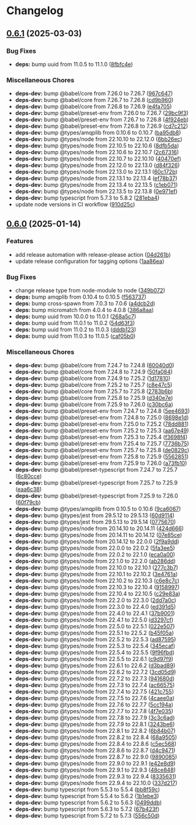 # Changelog

## [0.6.1](https://github.com/opzkit/nodeamqp/compare/v0.6.0...v0.6.1) (2025-03-03)


### Bug Fixes

* **deps:** bump uuid from 11.0.5 to 11.1.0 ([8fbfc4e](https://github.com/opzkit/nodeamqp/commit/8fbfc4e4cea6cab6c362789b2e3d7ba7768133ee))


### Miscellaneous Chores

* **deps-dev:** bump @babel/core from 7.26.0 to 7.26.7 ([967c647](https://github.com/opzkit/nodeamqp/commit/967c647304d54994cfd8154e9f4027512441dbd5))
* **deps-dev:** bump @babel/core from 7.26.7 to 7.26.8 ([cd9b960](https://github.com/opzkit/nodeamqp/commit/cd9b96021eab365edf7ed01a416140e0b4b9b9ed))
* **deps-dev:** bump @babel/core from 7.26.8 to 7.26.9 ([e4fa705](https://github.com/opzkit/nodeamqp/commit/e4fa705b7465ba58480235c501df71e5b7c1f1c7))
* **deps-dev:** bump @babel/preset-env from 7.26.0 to 7.26.7 ([29bc9f3](https://github.com/opzkit/nodeamqp/commit/29bc9f3fa60a5cb7132cfa445c8c9da2a9f5beb6))
* **deps-dev:** bump @babel/preset-env from 7.26.7 to 7.26.8 ([4f924eb](https://github.com/opzkit/nodeamqp/commit/4f924eb49ee09a6c4482c38c9753582ba12c5ab5))
* **deps-dev:** bump @babel/preset-env from 7.26.8 to 7.26.9 ([cd7c212](https://github.com/opzkit/nodeamqp/commit/cd7c2128fe381ddf0ee15f4372e58044505e692b))
* **deps-dev:** bump @types/amqplib from 0.10.6 to 0.10.7 ([ba95db8](https://github.com/opzkit/nodeamqp/commit/ba95db884ea04a34369a90e7dbc934013abfce5b))
* **deps-dev:** bump @types/node from 22.10.10 to 22.12.0 ([6bb26ec](https://github.com/opzkit/nodeamqp/commit/6bb26ece36f9023009701b87fd443033ec055c90))
* **deps-dev:** bump @types/node from 22.10.5 to 22.10.6 ([8dfb5da](https://github.com/opzkit/nodeamqp/commit/8dfb5da43fe2f55ad1538bdc275bf35cdc29cc4b))
* **deps-dev:** bump @types/node from 22.10.6 to 22.10.7 ([2c67316](https://github.com/opzkit/nodeamqp/commit/2c67316921d1e602b304cdfc870121ad8e51804f))
* **deps-dev:** bump @types/node from 22.10.7 to 22.10.10 ([40470ef](https://github.com/opzkit/nodeamqp/commit/40470ef8d526c5a24f8652c0d0ecf0b5c8ab091f))
* **deps-dev:** bump @types/node from 22.12.0 to 22.13.0 ([d84f326](https://github.com/opzkit/nodeamqp/commit/d84f3264d381e3b0bd39944d7547a1b9693e5276))
* **deps-dev:** bump @types/node from 22.13.0 to 22.13.1 ([60c172b](https://github.com/opzkit/nodeamqp/commit/60c172b4fe414a71ebe60b85a2fd0ac508422ab3))
* **deps-dev:** bump @types/node from 22.13.1 to 22.13.4 ([ef78b37](https://github.com/opzkit/nodeamqp/commit/ef78b37514b3257aab1906cd02decb099482f93f))
* **deps-dev:** bump @types/node from 22.13.4 to 22.13.5 ([c1eb071](https://github.com/opzkit/nodeamqp/commit/c1eb07168da0c2480b2b6ef5dc38b018cfe196af))
* **deps-dev:** bump @types/node from 22.13.5 to 22.13.8 ([0e971ef](https://github.com/opzkit/nodeamqp/commit/0e971ef2d43474182116a3e903edab3e86869e14))
* **deps-dev:** bump typescript from 5.7.3 to 5.8.2 ([281eba4](https://github.com/opzkit/nodeamqp/commit/281eba440eeb244c974442d2d34a49e54fba0e78))
* update node versions in CI workflow ([910d25c](https://github.com/opzkit/nodeamqp/commit/910d25cd243f7825c2cca52770758a6191310957))

## [0.6.0](https://github.com/opzkit/nodeamqp/compare/v0.5.1...v0.6.0) (2025-01-14)


### Features

* add release automation with release-please action ([04d261b](https://github.com/opzkit/nodeamqp/commit/04d261b943939c6f669d6ea74032fcebdf13191e))
* update release configuration for tagging options ([1aa86ea](https://github.com/opzkit/nodeamqp/commit/1aa86ea489de3770d70ee0c8a42a227b727c2d08))


### Bug Fixes

* change release type from node-module to node ([349b072](https://github.com/opzkit/nodeamqp/commit/349b0727cdd3b03a126dbca287c18de6116c9b99))
* **deps:** bump amqplib from 0.10.4 to 0.10.5 ([f563737](https://github.com/opzkit/nodeamqp/commit/f563737e51d163f909c1bd825c64d45b975941be))
* **deps:** bump cross-spawn from 7.0.3 to 7.0.6 ([a4dcb2d](https://github.com/opzkit/nodeamqp/commit/a4dcb2d8a8a2e70dbf9cfd10a00750088f26729d))
* **deps:** bump micromatch from 4.0.4 to 4.0.8 ([386a8aa](https://github.com/opzkit/nodeamqp/commit/386a8aa9c8e3a7e95201c57066922cd8b0848e77))
* **deps:** bump uuid from 10.0.0 to 11.0.1 ([268a5c7](https://github.com/opzkit/nodeamqp/commit/268a5c7eda1d22fc575d50345ba18de6abbd4a00))
* **deps:** bump uuid from 11.0.1 to 11.0.2 ([54d63f3](https://github.com/opzkit/nodeamqp/commit/54d63f375c8bb31c79ed1e8200c7bf4bc17403a5))
* **deps:** bump uuid from 11.0.2 to 11.0.3 ([dddb123](https://github.com/opzkit/nodeamqp/commit/dddb12312bbae5c1a410f54c6f23e3120485679a))
* **deps:** bump uuid from 11.0.3 to 11.0.5 ([caf05b0](https://github.com/opzkit/nodeamqp/commit/caf05b02e76df831f7956c70ef83de49a8433f5c))


### Miscellaneous Chores

* **deps-dev:** bump @babel/core from 7.24.7 to 7.24.8 ([60040d0](https://github.com/opzkit/nodeamqp/commit/60040d0557886352f11f6f73efa648a22b74b930))
* **deps-dev:** bump @babel/core from 7.24.8 to 7.24.9 ([50fa084](https://github.com/opzkit/nodeamqp/commit/50fa084ad98d45d24052d0860eac8a29221c16af))
* **deps-dev:** bump @babel/core from 7.24.9 to 7.25.2 ([1d17810](https://github.com/opzkit/nodeamqp/commit/1d17810b647132fdf2f50111e9073cc6474d5c5c))
* **deps-dev:** bump @babel/core from 7.25.2 to 7.25.7 ([c8e47c5](https://github.com/opzkit/nodeamqp/commit/c8e47c5f97dd2bec86d1b0391d49e397d91ab94d))
* **deps-dev:** bump @babel/core from 7.25.7 to 7.25.8 ([2783b6b](https://github.com/opzkit/nodeamqp/commit/2783b6bcb62bf2bb004f71a9da3796f527047c39))
* **deps-dev:** bump @babel/core from 7.25.8 to 7.25.9 ([d340e7e](https://github.com/opzkit/nodeamqp/commit/d340e7e5e3dab2e5d8787f1247b89a077a871f97))
* **deps-dev:** bump @babel/core from 7.25.9 to 7.26.0 ([c30bc6a](https://github.com/opzkit/nodeamqp/commit/c30bc6a40077f1114051327dda8287484615966f))
* **deps-dev:** bump @babel/preset-env from 7.24.7 to 7.24.8 ([5ee4693](https://github.com/opzkit/nodeamqp/commit/5ee4693df1d2f5fd6075c96a6c873c2a010e2772))
* **deps-dev:** bump @babel/preset-env from 7.24.8 to 7.25.0 ([8698e1d](https://github.com/opzkit/nodeamqp/commit/8698e1d396b8463b58aaf2a594d614571ac16666))
* **deps-dev:** bump @babel/preset-env from 7.25.0 to 7.25.2 ([78dd881](https://github.com/opzkit/nodeamqp/commit/78dd8815fc7f67b3e1058420c640e8f560d1f184))
* **deps-dev:** bump @babel/preset-env from 7.25.2 to 7.25.3 ([aa67e49](https://github.com/opzkit/nodeamqp/commit/aa67e49914b0a62a2f260b47e3423342265c117c))
* **deps-dev:** bump @babel/preset-env from 7.25.3 to 7.25.4 ([f3698f4](https://github.com/opzkit/nodeamqp/commit/f3698f4c74b7c92f7fe5f0004b7422cdcbaf4336))
* **deps-dev:** bump @babel/preset-env from 7.25.4 to 7.25.7 ([7736b75](https://github.com/opzkit/nodeamqp/commit/7736b7517227fb2984e934f29658db97cf865bd3))
* **deps-dev:** bump @babel/preset-env from 7.25.7 to 7.25.8 ([de0829c](https://github.com/opzkit/nodeamqp/commit/de0829c34bc417a47dca1cf57410e46c688285e0))
* **deps-dev:** bump @babel/preset-env from 7.25.8 to 7.25.9 ([5562851](https://github.com/opzkit/nodeamqp/commit/55628514d1854c49e91396716aa3b57fdd3e2fc9))
* **deps-dev:** bump @babel/preset-env from 7.25.9 to 7.26.0 ([a73fb10](https://github.com/opzkit/nodeamqp/commit/a73fb1059e99b47e9be1af4981e3b575aa498779))
* **deps-dev:** bump @babel/preset-typescript from 7.24.7 to 7.25.7 ([6c80cce](https://github.com/opzkit/nodeamqp/commit/6c80ccec887f3fdb24ee0b88c6e353eedf434665))
* **deps-dev:** bump @babel/preset-typescript from 7.25.7 to 7.25.9 ([eaa6c38](https://github.com/opzkit/nodeamqp/commit/eaa6c38cc5d0ffb96b7744aa7aed2a94f1907d83))
* **deps-dev:** bump @babel/preset-typescript from 7.25.9 to 7.26.0 ([60f79cb](https://github.com/opzkit/nodeamqp/commit/60f79cbfa97b7636c56893ab4f421d25042d94dc))
* **deps-dev:** bump @types/amqplib from 0.10.5 to 0.10.6 ([9ca6067](https://github.com/opzkit/nodeamqp/commit/9ca6067a8abad848fecb514e52049a436263d6d0))
* **deps-dev:** bump @types/jest from 29.5.12 to 29.5.13 ([60d9114](https://github.com/opzkit/nodeamqp/commit/60d9114aa66b4c490777f165467ce763a586dff3))
* **deps-dev:** bump @types/jest from 29.5.13 to 29.5.14 ([0775670](https://github.com/opzkit/nodeamqp/commit/07756705d40c1b5f659f05ca8f03270cb13381b0))
* **deps-dev:** bump @types/node from 20.14.10 to 20.14.11 ([424d666](https://github.com/opzkit/nodeamqp/commit/424d666de7e70d2761ee56ca052adaaadf9eaaf8))
* **deps-dev:** bump @types/node from 20.14.11 to 20.14.12 ([07e85ce](https://github.com/opzkit/nodeamqp/commit/07e85ceeb9f6e6308bf41b2d4cf8b75aa8e0f18d))
* **deps-dev:** bump @types/node from 20.14.12 to 22.0.0 ([2f9a9dd](https://github.com/opzkit/nodeamqp/commit/2f9a9dd47b07336fd86020395e5ae640d1adf49b))
* **deps-dev:** bump @types/node from 22.0.0 to 22.0.2 ([5fa3ee5](https://github.com/opzkit/nodeamqp/commit/5fa3ee5488cae10698fc16fce04dd5037569ef2c))
* **deps-dev:** bump @types/node from 22.0.2 to 22.1.0 ([eca0a00](https://github.com/opzkit/nodeamqp/commit/eca0a007fac5a36955dc04e9f90a6f23ef458d55))
* **deps-dev:** bump @types/node from 22.1.0 to 22.2.0 ([ab286dd](https://github.com/opzkit/nodeamqp/commit/ab286dd15c8b6b3fd4aab9c95a9b665c470ee2fc))
* **deps-dev:** bump @types/node from 22.10.0 to 22.10.1 ([277c3b7](https://github.com/opzkit/nodeamqp/commit/277c3b78bd5fd67e519936be7135273a9340ce85))
* **deps-dev:** bump @types/node from 22.10.1 to 22.10.2 ([3e4761a](https://github.com/opzkit/nodeamqp/commit/3e4761a67f159c1e3b8e0cabe2ca2e2697f247d4))
* **deps-dev:** bump @types/node from 22.10.2 to 22.10.3 ([c6e8c7c](https://github.com/opzkit/nodeamqp/commit/c6e8c7c3de1c25dcaf40a59e4d2325576dbe7cba))
* **deps-dev:** bump @types/node from 22.10.3 to 22.10.4 ([9158997](https://github.com/opzkit/nodeamqp/commit/9158997a96d508039199cd4485eb8b6185dd8f33))
* **deps-dev:** bump @types/node from 22.10.4 to 22.10.5 ([c29e83a](https://github.com/opzkit/nodeamqp/commit/c29e83acf1d18a09144b4641b4030d2729452cc4))
* **deps-dev:** bump @types/node from 22.2.0 to 22.3.0 ([2dd7a0c](https://github.com/opzkit/nodeamqp/commit/2dd7a0c1acddc18c1ce2d9d06241458936e029a1))
* **deps-dev:** bump @types/node from 22.3.0 to 22.4.0 ([ed391d5](https://github.com/opzkit/nodeamqp/commit/ed391d54fd7621e7b089f1e95453a0da76e38c89))
* **deps-dev:** bump @types/node from 22.4.0 to 22.4.1 ([37b9001](https://github.com/opzkit/nodeamqp/commit/37b9001a47c063a345c4af7632fb29ce9d0a5011))
* **deps-dev:** bump @types/node from 22.4.1 to 22.5.0 ([d3297cf](https://github.com/opzkit/nodeamqp/commit/d3297cf6f9f219a59e2ec35cb97fa0f83d37a345))
* **deps-dev:** bump @types/node from 22.5.0 to 22.5.1 ([022e507](https://github.com/opzkit/nodeamqp/commit/022e5071e0c14d232bf70af831d0408d1ca10e3d))
* **deps-dev:** bump @types/node from 22.5.1 to 22.5.2 ([b45f05a](https://github.com/opzkit/nodeamqp/commit/b45f05adcaf87c3e4df80427c52299d8c48a8c23))
* **deps-dev:** bump @types/node from 22.5.2 to 22.5.3 ([ad87595](https://github.com/opzkit/nodeamqp/commit/ad8759522bc6ab400e6a2d5fa0e55d7fbf9e2811))
* **deps-dev:** bump @types/node from 22.5.3 to 22.5.4 ([345ecaf](https://github.com/opzkit/nodeamqp/commit/345ecafc6e8255bac65fcbba76bc483cdc478991))
* **deps-dev:** bump @types/node from 22.5.4 to 22.5.5 ([9f96fbd](https://github.com/opzkit/nodeamqp/commit/9f96fbd927b0a9dba8358c708aea4744910eac18))
* **deps-dev:** bump @types/node from 22.5.5 to 22.6.1 ([c9d97f9](https://github.com/opzkit/nodeamqp/commit/c9d97f9ee09359533e8834dcb7cf564089a5f992))
* **deps-dev:** bump @types/node from 22.6.1 to 22.6.2 ([d3bad89](https://github.com/opzkit/nodeamqp/commit/d3bad894aa12512b1104de24d33781c600dd20fc))
* **deps-dev:** bump @types/node from 22.6.2 to 22.7.2 ([3cd05d9](https://github.com/opzkit/nodeamqp/commit/3cd05d9efbc702072a800aaf2c58ee778f2b223c))
* **deps-dev:** bump @types/node from 22.7.2 to 22.7.3 ([941680d](https://github.com/opzkit/nodeamqp/commit/941680d8d04cf5cebd5984bfd5a5701fd5f9d810))
* **deps-dev:** bump @types/node from 22.7.3 to 22.7.4 ([ac66575](https://github.com/opzkit/nodeamqp/commit/ac66575daee198e5c10307a7a1a300b6b1a03c7b))
* **deps-dev:** bump @types/node from 22.7.4 to 22.7.5 ([421c755](https://github.com/opzkit/nodeamqp/commit/421c7551003fadfac0bd9d3fc0c80a9730de1c08))
* **deps-dev:** bump @types/node from 22.7.5 to 22.7.6 ([4caee0a](https://github.com/opzkit/nodeamqp/commit/4caee0ad75c08a3ee45cf6d4bd1f31914d280c26))
* **deps-dev:** bump @types/node from 22.7.6 to 22.7.7 ([5cc194a](https://github.com/opzkit/nodeamqp/commit/5cc194ae7e1b87afa3b29b7192a4910b4144d628))
* **deps-dev:** bump @types/node from 22.7.7 to 22.7.8 ([4f7e035](https://github.com/opzkit/nodeamqp/commit/4f7e03585a18a3d14977173e7724d5332fbc7887))
* **deps-dev:** bump @types/node from 22.7.8 to 22.7.9 ([3c3c6ad](https://github.com/opzkit/nodeamqp/commit/3c3c6ad1c71092f02181847afbdf3034126bdd7e))
* **deps-dev:** bump @types/node from 22.7.9 to 22.8.1 ([3243be6](https://github.com/opzkit/nodeamqp/commit/3243be63ecc9e4ed408f1640c55241a5f8b450bc))
* **deps-dev:** bump @types/node from 22.8.1 to 22.8.2 ([6b84b07](https://github.com/opzkit/nodeamqp/commit/6b84b07c83c3d16125634b91de965de91f4e29b9))
* **deps-dev:** bump @types/node from 22.8.2 to 22.8.4 ([68a9505](https://github.com/opzkit/nodeamqp/commit/68a95059ca6377a3cb56bcfac36c6ad4b4d618f1))
* **deps-dev:** bump @types/node from 22.8.4 to 22.8.6 ([c5ec568](https://github.com/opzkit/nodeamqp/commit/c5ec5687e356e59283334c79127362daf1143267))
* **deps-dev:** bump @types/node from 22.8.6 to 22.8.7 ([d4c9471](https://github.com/opzkit/nodeamqp/commit/d4c9471aab39788c82d1781ccf49ba3a3672361a))
* **deps-dev:** bump @types/node from 22.8.7 to 22.9.0 ([9890085](https://github.com/opzkit/nodeamqp/commit/98900858a9d57a4c4356c24d88172b569fab9c01))
* **deps-dev:** bump @types/node from 22.9.0 to 22.9.1 ([e42e8d9](https://github.com/opzkit/nodeamqp/commit/e42e8d9bfac09b33db43ed60f694f1f4b7ff9da7))
* **deps-dev:** bump @types/node from 22.9.1 to 22.9.3 ([48ce848](https://github.com/opzkit/nodeamqp/commit/48ce8480e935289bf81d17efdfc5a465acb935f1))
* **deps-dev:** bump @types/node from 22.9.3 to 22.9.4 ([8335631](https://github.com/opzkit/nodeamqp/commit/8335631ca876df5d905ff5f3f1cccf95d84e9713))
* **deps-dev:** bump @types/node from 22.9.4 to 22.10.0 ([337d217](https://github.com/opzkit/nodeamqp/commit/337d217b719008b3b691714a052b5712ba9894a7))
* **deps-dev:** bump typescript from 5.5.3 to 5.5.4 ([bb8f59c](https://github.com/opzkit/nodeamqp/commit/bb8f59cc897cdb6ab212463da04aec8c7f040593))
* **deps-dev:** bump typescript from 5.5.4 to 5.6.2 ([1b1ebe3](https://github.com/opzkit/nodeamqp/commit/1b1ebe377c0d83e7d56ebb887fa9b265342810b4))
* **deps-dev:** bump typescript from 5.6.2 to 5.6.3 ([0499ddb](https://github.com/opzkit/nodeamqp/commit/0499ddb5d1e4b10560b7b9879144ae1c7349baf9))
* **deps-dev:** bump typescript from 5.6.3 to 5.7.2 ([67b423f](https://github.com/opzkit/nodeamqp/commit/67b423f4528dfc5e9ab9e48059fc9a520a5f60fc))
* **deps-dev:** bump typescript from 5.7.2 to 5.7.3 ([556c50d](https://github.com/opzkit/nodeamqp/commit/556c50d9d93ec85b7062b458aa681dcc4e20114e))
